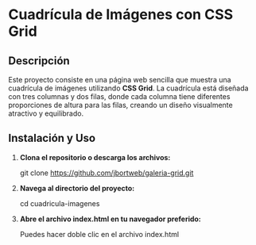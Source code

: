 # Cuadrícula de Imágenes con CSS Grid

## Descripción

Este proyecto consiste en una página web sencilla que muestra una cuadrícula de imágenes utilizando **CSS Grid**. La cuadrícula está diseñada con tres columnas y dos filas, donde cada columna tiene diferentes proporciones de altura para las filas, creando un diseño visualmente atractivo y equilibrado.

## Instalación y Uso

1. **Clona el repositorio o descarga los archivos:**

   git clone https://github.com/jbortweb/galeria-grid.git
   
2. **Navega al directorio del proyecto:**

   cd cuadricula-imagenes

3. **Abre el archivo index.html en tu navegador preferido:**

   Puedes hacer doble clic en el archivo index.html

